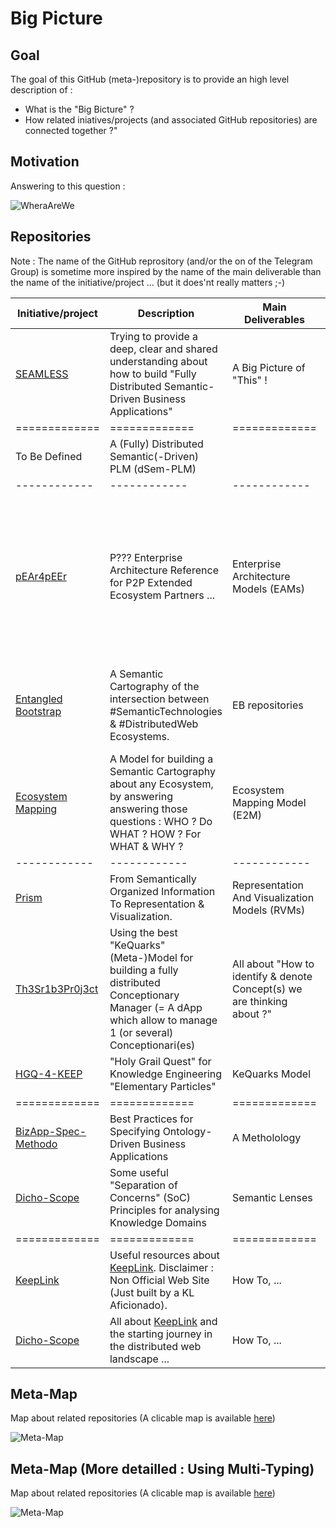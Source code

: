 Big Picture
==

Goal
-
The goal of this GitHub (meta-)repository is to provide an high level description of :
* What is the "Big Bicture" ?
* How related iniatives/projects (and associated GitHub repositories) are connected together ?"

Motivation
-
Answering to this question :

![WheraAreWe](https://github.com/iPlumb3r/BigPicture/blob/master/Images/SoWhereAreWeExactly.png)

Repositories
-
Note : The name of the GitHub reprository (and/or the on of the Telegram Group) is sometime more inspired by the name of the main deliverable than the name of the initiative/project ... (but it does'nt really matters ;-)

<table>
    <thead>
        <tr>
            <th>Initiative/project</th>
            <th>Description</th>
            <th>Main Deliverables</th>
            <th>Comment</th>
            <th>Telegram</th>
        </tr>
    </thead>
    <tbody>
        <tr>
            <td><a href="https://github.com/iPlumb3r/BigPicture">SEAMLESS</a></td>
            <td>Trying to provide a deep, clear and shared understanding about how to build "Fully Distributed Semantic-Driven Business Applications"</td>
            <td>A Big Picture of "This" !</td>
            <td>And potentialy - also - a RoadMap (but not now)</td>
            <td><a href="https://t.me/dSemBigPicture">Big Picture</a></td>
        </tr>
        <tr>
            <td>=============</td>
            <td>=============</td>
            <td>=============</td>
            <td>=============</td>
            <td>=============</td>
        </tr> 
        <tr>
            <td>To Be Defined</td>
            <td>A (Fully) Distributed Semantic(-Driven) PLM (dSem-PLM)</td>
            <td></td>
            <td>COMPaaS ?</td>
            <td></td>
        </tr>
        <tr>
            <td>------------</td>
            <td>------------</td>
            <td>------------</td>
            <td>------------</td>
            <td>------------</td>
        </tr>
        <tr>
            <td><a href="pEAr4pEEr">pEAr4pEEr</a></td>
            <td>P??? Enterprise Architecture Reference for P2P Extended Ecosystem Partners ...</td>
            <td>Enterprise Architecture Models (EAMs)</td>
            <td>Where P??? stand for : Possible, Probable, Potential, Pitoyable, Perfect, Pragmatic, Panoptical, Prismatic, Perpetual, ... depending of the mood ;-)</td>
            <td><a href="https://t.me/pEAr4pEEr">pEAr4pEEr</a></td>
        </tr>
        <tr>
            <td><a href="https://github.com/iPlumb3r/EntangledBootstrap">Entangled Bootstrap</a></td>
            <td>A Semantic Cartography of the intersection between #SemanticTechnologies & #DistributedWeb Ecosystems.</td>
            <td>EB repositories</td>
            <td>Currently implemented with <a href="https://www.topincs.com/">Topincs</a> (see online) : <a href="https://www.topincs.com/EntangledBootstrap/">Prod</a> & and <a href="https://www.topincs.com/iPlumb3rSandBox/">Dev</a>) AND <a href="http://keeplink.com/">KeepLink</a> (off line)</td>
            <td><a href="https://t.me/EntangledBootstrap">EBR</a></td>
        </tr>
        <tr>
            <td><a href="https://github.com/iPlumb3r/EcosystemMapping">Ecosystem Mapping</a></td>
            <td>A Model for building a Semantic Cartography about any Ecosystem, by answering answering those questions : WHO ? Do WHAT ? HOW ? For WHAT & WHY ?</td>
            <td>Ecosystem Mapping Model (E2M)</td>
            <td>E2M = "Intentional + "Extensional" Modules</td>
            <td><a href="https://t.me/EcosystemMapping">E2M</a></td>
        </tr>
        <tr>
            <td>------------</td>
            <td>------------</td>
            <td>------------</td>
            <td>------------</td>
            <td>------------</td>
        </tr>
        <tr>
            <td><a href="https://github.com/iPlumb3r/Prism">Prism</a></td>
            <td>From Semantically Organized Information To Representation & Visualization.</td>
            <td>Representation And Visualization Models (RVMs)</td>
            <td>-</td>
            <td>N/A</td>
        </tr>
        <tr>
            <td><a href="https://github.com/iPlumb3r/Th3Sr1b3Pr0j3ct">Th3Sr1b3Pr0j3ct</a></td>
            <td>Using the best "KeQuarks" (Meta-)Model for building a fully distributed Conceptionary Manager (= A dApp which allow to manage 1 (or several) Conceptionari(es)</td>
            <td>All about "How to identify & denote Concept(s) we are thinking about ?"</td>
            <td>-</td>
            <td><a href="https://t.me/TheScribeProject">TheScribeProject</a></td>
        </tr>
        <tr>
            <td><a href="https://github.com/iPlumb3r/KeQuarks">HGQ-4-KEEP</a></td>
            <td>"Holy Grail Quest" for Knowledge Engineering "Elementary Particles"</td>
            <td>KeQuarks Model</td>
            <td>-</td>
            <td><a href="https://t.me/KeQuarks">KeQuarks</a></td>
        </tr>
        <tr>
            <td>=============</td>
            <td>=============</td>
            <td>=============</td>
            <td>=============</td>
            <td>=============</td>
        </tr> 
        <tr>
            <td><a href="https://github.com/iPlumb3r/BizApp-Spec-Methodo">BizApp-Spec-Methodo</a></td>
            <td>Best Practices for Specifying Ontology-Driven Business Applications </td>
            <td>A Metholology</td>
            <td>Work In Stand-By</td>
            <td>N/A</td>
        </tr>
        <tr>
            <td><a href="https://github.com/iPlumb3r/Dicho-Scope">Dicho-Scope</a></td>
            <td>Some useful "Separation of Concerns" (SoC) Principles for analysing Knowledge Domains</td>
            <td>Semantic Lenses</td>
            <td>Work In Stand-By</td>
            <td>N/A</td>
        </tr>
        <tr>
            <td>=============</td>
            <td>=============</td>
            <td>=============</td>
            <td>=============</td>
            <td>=============</td>
        </tr> 
        <tr>
            <td><a href="https://github.com/iPlumb3r/KeepLink">KeepLink</a></td>
            <td>Useful resources about <a href="http://keeplink.com/">KeepLink</a>. Disclaimer : Non Official Web Site (Just built by a KL Aficionado).</td>
            <td>How To, ...</td>
            <td></td>
            <td>N/A</td>
        </tr>
        <tr>
            <td><a href="https://github.com/iPlumb3r/Holochain">Dicho-Scope</a></td>
            <td>All about <a href="https://holochain.org/">KeepLink</a> and the starting journey in the distributed web landscape ... </td>
            <td>How To, ...</td>
            <td>Holochain (by an Holonaut)</td>
            <td><td><a href="https://t.me/HolochainByHolonauts">Holochainners</a></td></td>
        </tr>
    </tbody>
</table>

Meta-Map
-
Map about related repositories
(A clicable map is available <a href="http://hubject.net/iPlumb3r/GitHub/Meta-Map.html">here</a>) 

![Meta-Map](https://github.com/iPlumb3r/Meta/blob/master/Images/Meta-Map_2020-03_11.png)

Meta-Map (More detailled : Using Multi-Typing)
-
Map about related repositories
(A clicable map is available <a href="http://hubject.net/iPlumb3r/GitHub/Meta-Map2.html">here</a>) 

![Meta-Map](https://github.com/iPlumb3r/Meta/blob/master/Images/Meta-Map_2020-03-09.png)
